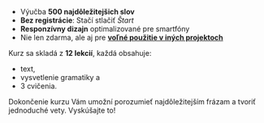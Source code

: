 - Výučba **500 najdôležitejšich slov**
- **Bez registrácie**: Stačí stlačiť *Štart*
- **Responzívny dizajn** optimalizované pre smartfóny
- Nie len zdarma, ale aj pre **[voľné použitie v iných projektoch](https://github.com/Esperanto/kurso-zagreba-metodo)**

Kurz sa skladá z **12 lekcií**, každá obsahuje:

- text,
- vysvetlenie gramatiky a 
- 3 cvičenia.

Dokončenie kurzu Vám umožní porozumieť najdôležitejším frázam a tvoriť jednoduché vety. Vyskúšajte to!
